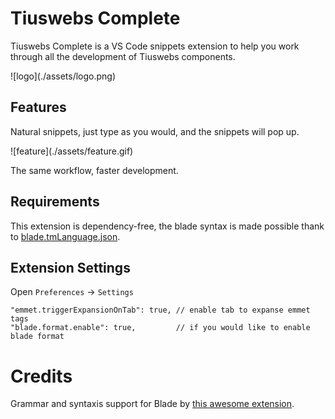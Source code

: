# Tiuswebs Complete

Tiuswebs Complete is a VS Code snippets extension to help you work through all the development of Tiuswebs components.

\!\[logo\]\(./assets/logo.png\)

## Features

Natural snippets, just type as you would, and the snippets will pop up.

\!\[feature\]\(./assets/feature.gif\)

The same workflow, faster development.

## Requirements

This extension is dependency-free, the blade syntax is made possible thank to [blade.tmLanguage.json](https://github.com/onecentlin/laravel-blade-snippets-vscode/blob/master/syntaxes/blade.tmLanguage.json).

## Extension Settings

Open `Preferences` -> `Settings`

```
"emmet.triggerExpansionOnTab": true, // enable tab to expanse emmet tags
"blade.format.enable": true,         // if you would like to enable blade format
```

# Credits

Grammar and syntaxis support for Blade by [this awesome extension](https://github.com/onecentlin/laravel-blade-snippets-vscode).
